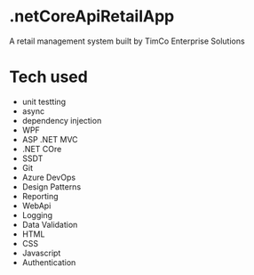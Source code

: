 # .netCoreApiRetailApp
A retail management system built by TimCo Enterprise Solutions

# Tech used
- unit testting
- async
- dependency injection
- WPF
- ASP .NET MVC
- .NET COre
- SSDT
- Git
- Azure DevOps
- Design Patterns
- Reporting
- WebApi
- Logging
- Data Validation
- HTML
- CSS
- Javascript
- Authentication
